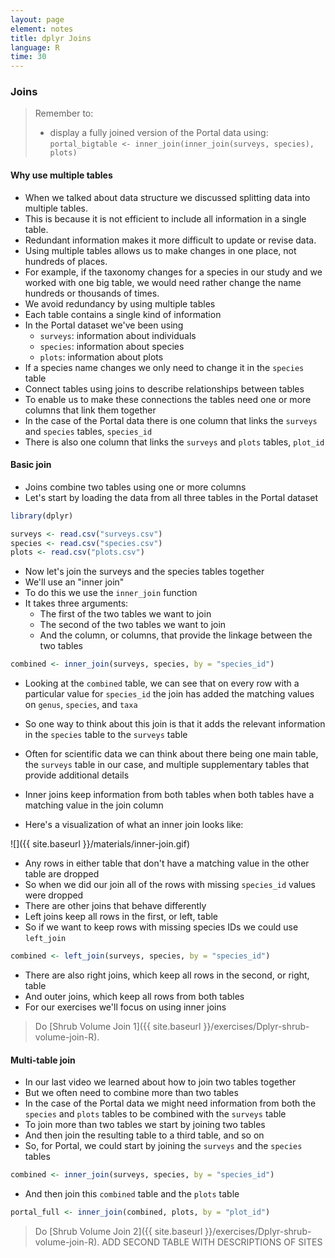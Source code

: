 ```yaml
---
layout: page
element: notes
title: dplyr Joins
language: R
time: 30
---
```


### Joins

> Remember to:
>
> * display a fully joined version of the Portal data using:  
> `portal_bigtable <- inner_join(inner_join(surveys, species), plots)`

#### Why use multiple tables

* When we talked about data structure we discussed splitting data into multiple tables.
* This is because it is not efficient to include all information in a single table.
* Redundant information makes it more difficult to update or revise data.
* Using multiple tables allows us to make changes in one place, not hundreds of places.
* For example, if the taxonomy changes for a species in our study and we worked with one big table, we would need rather change the name hundreds or thousands of times. 
* We avoid redundancy by using multiple tables
* Each table contains a single kind of information
* In the Portal dataset we've been using
    * `surveys`: information about individuals
    * `species`: information about species
    * `plots`: information about plots
* If a species name changes we only need to change it in the `species` table
* Connect tables using joins to describe relationships between tables
* To enable us to make these connections the tables need one or more columns that link them together
* In the case of the Portal data there is one column that links the `surveys` and `species` tables, `species_id`
* There is also one column that links the `surveys` and `plots` tables, `plot_id`

#### Basic join

* Joins combine two tables using one or more columns
* Let's start by loading the data from all three tables in the Portal dataset

```r
library(dplyr)

surveys <- read.csv("surveys.csv")
species <- read.csv("species.csv")
plots <- read.csv("plots.csv")
```

* Now let's join the surveys and the species tables together
* We'll use an "inner join"
* To do this we use the `inner_join` function
* It takes three arguments:
  * The first of the two tables we want to join
  * The second of the two tables we want to join
  * And the column, or columns, that provide the linkage between the two tables

```r
combined <- inner_join(surveys, species, by = "species_id")
```

* Looking at the `combined` table, we can see that on every row with a particular value for `species_id` the join has added the matching values on `genus`, `species`, and `taxa`
* So one way to think about this join is that it adds the relevant information in the `species` table to the `surveys` table
* Often for scientific data we can think about there being one main table, the `surveys` table in our case, and multiple supplementary tables that provide additional details

* Inner joins keep information from both tables when both tables have a matching value in the join column
* Here's a visualization of what an inner join looks like:

![]({{ site.baseurl }}/materials/inner-join.gif)

* Any rows in either table that don't have a matching value in the other table are dropped
* So when we did our join all of the rows with missing `species_id` values were dropped
* There are other joins that behave differently
* Left joins keep all rows in the first, or left, table
* So if we want to keep rows with missing species IDs we could use `left_join`

```r
combined <- left_join(surveys, species, by = "species_id")
```

* There are also right joins, which keep all rows in the second, or right, table
* And outer joins, which keep all rows from both tables
* For our exercises we'll focus on using inner joins

> Do [Shrub Volume Join 1]({{ site.baseurl }}/exercises/Dplyr-shrub-volume-join-R).


#### Multi-table join

* In our last video we learned about how to join two tables together
* But we often need to combine more than two tables
* In the case of the Portal data we might need information from both the `species` and `plots` tables to be combined with the `surveys` table
* To join more than two tables we start by joining two tables
* And then join the resulting table to a third table, and so on
* So, for Portal, we could start by joining the `surveys` and the `species` tables 

```r
combined <- inner_join(surveys, species, by = "species_id")
```

* And then join this `combined` table and the `plots` table

```r
portal_full <- inner_join(combined, plots, by = "plot_id")
```

> Do [Shrub Volume Join 2]({{ site.baseurl }}/exercises/Dplyr-shrub-volume-join-R). ADD SECOND TABLE WITH DESCRIPTIONS OF SITES 
